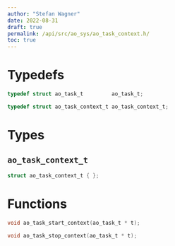 ```yaml
---
author: "Stefan Wagner"
date: 2022-08-31
draft: true
permalink: /api/src/ao_sys/ao_task_context.h/
toc: true
---
```


# Typedefs

```c
typedef struct ao_task_t         ao_task_t;
```

```c
typedef struct ao_task_context_t ao_task_context_t;
```

# Types

## `ao_task_context_t`

```c
struct ao_task_context_t { };
```

# Functions

```c
void ao_task_start_context(ao_task_t * t);
```

```c
void ao_task_stop_context(ao_task_t * t);
```
